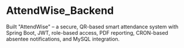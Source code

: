 # AttendWise_Backend
Built "AttendWise" – a secure, QR-based smart attendance system with Spring Boot, JWT, role-based access, PDF reporting, CRON-based absentee notifications, and MySQL integration.
